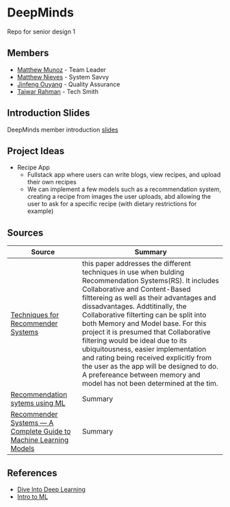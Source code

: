 # DeepMinds
Repo for senior design 1


## Members

- [Matthew Munoz](https://www.github.com/MattMunoz) - Team Leader
- [Matthew Nieves](https://www.github.com/Nieves350) - System Savvy
- [Jinfeng Ouyang](https://www.github.com/ellis51) - Quality Assurance
- [Tajwar Rahman](https://www.github.com/thetajwar2003) - Tech Smith

## Introduction Slides
DeepMinds member introduction [slides](https://docs.google.com/presentation/d/1a_4PFULTmjSpIxwWGtVhbDTeNvAeE5SiUZxqbOzDJ4o/)

## Project Ideas
- Recipe App
  - Fullstack app where users can write blogs, view recipes, and upload their own recipes
  - We can implement a few models such as a recommendation system, creating a recipe from images the user uploads, abd allowing the user to ask for a specific recipe (with dietary restrictions for example)

## Sources
| Source | Summary |
| ------------- | ------------- |
| [Techniques for Recommender Systems](https://iopscience.iop.org/article/10.1088/1757-899X/1085/1/012011)  | this paper addresses the different techniques in use when bulding Recommendation Systems(RS). It includes Collaborative and Content-Based filttereing as well as their advantages and dissadvantages. Addtitinally, the Collaborative filterting can be split into both Memory and Model base. For this project it is presumed that Collaborative filtering would be ideal due to its ubiquitousness, easier implementation and rating being received explicitly from the user as the app will be designed to do. A prefereance between memory and model has not been determined at the tim. |
| [Recommendation sytems using ML](https://papers.ssrn.com/sol3/papers.cfm?abstract_id=3702439)  | Summary |
| [Recommender Systems — A Complete Guide to Machine Learning Models](https://towardsdatascience.com/recommender-systems-a-complete-guide-to-machine-learning-models-96d3f94ea748) | Summary |

## References 
- [Dive Into Deep Learning](https://d2l.ai/)
- [Intro to ML](https://openlearninglibrary.mit.edu/login?next=/dashboard)
